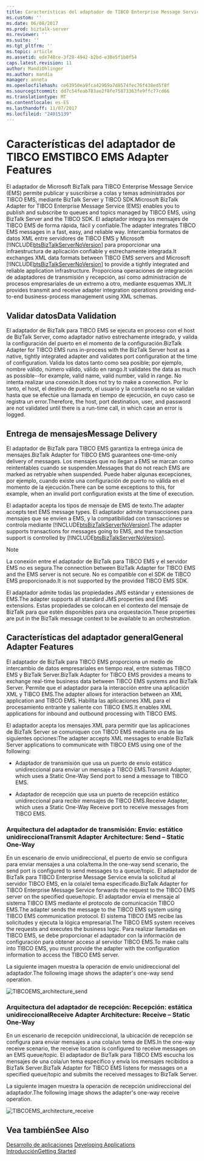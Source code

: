 ```yaml
---
title: Características del adaptador de TIBCO Enterprise Message Service | Documentos de Microsoft
ms.custom: ''
ms.date: 06/08/2017
ms.prod: biztalk-server
ms.reviewer: ''
ms.suite: ''
ms.tgt_pltfrm: ''
ms.topic: article
ms.assetid: ede748ce-3f28-4942-b2bd-e38e5f1b0f54
caps.latest.revision: 11
author: MandiOhlinger
ms.author: mandia
manager: anneta
ms.openlocfilehash: ce63950ea9fca42969a7d8574fec76f438ed5f8f
ms.sourcegitcommit: dd7c54feab783ae2f8fe75873363fe9ffc77cd66
ms.translationtype: MT
ms.contentlocale: es-ES
ms.lasthandoff: 11/07/2017
ms.locfileid: "24015139"
---
```

# <a name="tibco-ems-adapter-features"></a><span data-ttu-id="7adb7-102">Características del adaptador de TIBCO EMS</span><span class="sxs-lookup"><span data-stu-id="7adb7-102">TIBCO EMS Adapter Features</span></span>
<span data-ttu-id="7adb7-103">El adaptador de Microsoft BizTalk para TIBCO Enterprise Message Service (EMS) permite publicar y suscribirse a colas y temas administrados por TIBCO EMS, mediante BizTalk Server y TIBCO SDK.</span><span class="sxs-lookup"><span data-stu-id="7adb7-103">Microsoft BizTalk Adapter for TIBCO Enterprise Message Service (EMS) enables you to publish and subscribe to queues and topics managed by TIBCO EMS, using BizTalk Server and the TIBCO SDK.</span></span> <span data-ttu-id="7adb7-104">El adaptador integra los mensajes de TIBCO EMS de forma rápida, fácil y confiable.</span><span class="sxs-lookup"><span data-stu-id="7adb7-104">The adapter integrates TIBCO EMS messages in a fast, easy, and reliable way.</span></span> <span data-ttu-id="7adb7-105">Intercambia formatos de datos XML entre servidores de TIBCO EMS y Microsoft [!INCLUDE[btsBizTalkServerNoVersion](../includes/btsbiztalkservernoversion-md.md)] para proporcionar una infraestructura de aplicación confiable y estrechamente integrada.</span><span class="sxs-lookup"><span data-stu-id="7adb7-105">It exchanges XML data formats between TIBCO EMS servers and Microsoft [!INCLUDE[btsBizTalkServerNoVersion](../includes/btsbiztalkservernoversion-md.md)] to provide a tightly integrated and reliable application infrastructure.</span></span> <span data-ttu-id="7adb7-106">Proporciona operaciones de integración de adaptadores de transmisión y recepción, así como administración de procesos empresariales de un extremo a otro, mediante esquemas XML.</span><span class="sxs-lookup"><span data-stu-id="7adb7-106">It provides transmit and receive adapter integration operations providing end-to-end business-process management using XML schemas.</span></span>  
  
## <a name="data-validation"></a><span data-ttu-id="7adb7-107">Validar datos</span><span class="sxs-lookup"><span data-stu-id="7adb7-107">Data Validation</span></span>  
 <span data-ttu-id="7adb7-108">El adaptador de BizTalk para TIBCO EMS se ejecuta en proceso con el host de BizTalk Server, como adaptador nativo estrechamente integrado, y valida la configuración del puerto en el momento de la configuración.</span><span class="sxs-lookup"><span data-stu-id="7adb7-108">BizTalk Adapter for TIBCO EMS runs in-process with the BizTalk Server host as a native, tightly integrated adapter and validates port configuration at the time of configuration.</span></span> <span data-ttu-id="7adb7-109">Valida los datos tanto como sea posible; por ejemplo, nombre válido, número válido, válido en rango.</span><span class="sxs-lookup"><span data-stu-id="7adb7-109">It validates the data as much as possible--for example, valid name, valid number, valid in range.</span></span> <span data-ttu-id="7adb7-110">No intenta realizar una conexión.</span><span class="sxs-lookup"><span data-stu-id="7adb7-110">It does not try to make a connection.</span></span> <span data-ttu-id="7adb7-111">Por lo tanto, el host, el destino de puerto, el usuario y la contraseña no se validan hasta que se efectúe una llamada en tiempo de ejecución, en cuyo caso se registra un error.</span><span class="sxs-lookup"><span data-stu-id="7adb7-111">Therefore, the host, port destination, user, and password are not validated until there is a run-time call, in which case an error is logged.</span></span>  
  
## <a name="message-delivery"></a><span data-ttu-id="7adb7-112">Entrega de mensajes</span><span class="sxs-lookup"><span data-stu-id="7adb7-112">Message Delivery</span></span>  
 <span data-ttu-id="7adb7-113">El adaptador de BizTalk para TIBCO EMS garantiza la entrega única de mensajes.</span><span class="sxs-lookup"><span data-stu-id="7adb7-113">BizTalk Adapter for TIBCO EMS guarantees one-time-only delivery of messages.</span></span> <span data-ttu-id="7adb7-114">Los mensajes que no llegan a EMS se marcan como reintentables cuando se suspenden.</span><span class="sxs-lookup"><span data-stu-id="7adb7-114">Messages that do not reach EMS are marked as retryable when suspended.</span></span> <span data-ttu-id="7adb7-115">Puede haber algunas excepciones, por ejemplo, cuando existe una configuración de puerto no válida en el momento de la ejecución.</span><span class="sxs-lookup"><span data-stu-id="7adb7-115">There can be some exceptions to this, for example, when an invalid port configuration exists at the time of execution.</span></span>  
  
 <span data-ttu-id="7adb7-116">El adaptador acepta los tipos de mensaje de EMS de texto.</span><span class="sxs-lookup"><span data-stu-id="7adb7-116">The adapter accepts text EMS message types.</span></span>  <span data-ttu-id="7adb7-117">El adaptador admite transacciones para mensajes que se envíen a EMS, y la compatibilidad con transacciones se controla mediante [!INCLUDE[btsBizTalkServerNoVersion](../includes/btsbiztalkservernoversion-md.md)].</span><span class="sxs-lookup"><span data-stu-id="7adb7-117">The adapter supports transactions for messages going to EMS, and the transaction support is controlled by [!INCLUDE[btsBizTalkServerNoVersion](../includes/btsbiztalkservernoversion-md.md)].</span></span>  
  
> [!NOTE]
>  <span data-ttu-id="7adb7-118">La conexión entre el adaptador de BizTalk para TIBCO EMS y el servidor EMS no es segura.</span><span class="sxs-lookup"><span data-stu-id="7adb7-118">The connection between BizTalk Adapter for TIBCO EMS and the EMS server is not secure.</span></span> <span data-ttu-id="7adb7-119">No es compatible con el SDK de TIBCO EMS proporcionado.</span><span class="sxs-lookup"><span data-stu-id="7adb7-119">It is not supported by the provided TIBCO EMS SDK.</span></span>  
  
 <span data-ttu-id="7adb7-120">El adaptador admite todas las propiedades JMS estándar y extensiones de EMS.</span><span class="sxs-lookup"><span data-stu-id="7adb7-120">The adapter supports all standard JMS properties and EMS extensions.</span></span> <span data-ttu-id="7adb7-121">Estas propiedades se colocan en el contexto del mensaje de BizTalk para que estén disponibles para una orquestación.</span><span class="sxs-lookup"><span data-stu-id="7adb7-121">These properties are put in the BizTalk message context to be available to an orchestration.</span></span>  
  
## <a name="general-adapter-features"></a><span data-ttu-id="7adb7-122">Características del adaptador general</span><span class="sxs-lookup"><span data-stu-id="7adb7-122">General Adapter Features</span></span>  
 <span data-ttu-id="7adb7-123">El adaptador de BizTalk para TIBCO EMS proporciona un medio de intercambio de datos empresariales en tiempo real, entre sistemas TIBCO EMS y BizTalk Server.</span><span class="sxs-lookup"><span data-stu-id="7adb7-123">BizTalk Adapter for TIBCO EMS provides a means to exchange real-time business data between TIBCO EMS systems and BizTalk Server.</span></span> <span data-ttu-id="7adb7-124">Permite que el adaptador para la interacción entre una aplicación XML y TIBCO EMS.</span><span class="sxs-lookup"><span data-stu-id="7adb7-124">The adapter allows for interaction between an XML application and TIBCO EMS.</span></span> <span data-ttu-id="7adb7-125">Habilita las aplicaciones XML para el procesamiento entrante y saliente con TIBCO EMS.</span><span class="sxs-lookup"><span data-stu-id="7adb7-125">It enables XML applications for inbound and outbound processing with TIBCO EMS.</span></span>  
  
 <span data-ttu-id="7adb7-126">El adaptador acepta los mensajes XML para permitir que las aplicaciones de BizTalk Server se comuniquen con TIBCO EMS mediante una de las siguientes opciones:</span><span class="sxs-lookup"><span data-stu-id="7adb7-126">The adapter accepts XML messages to enable BizTalk Server applications to communicate with TIBCO EMS using one of the following:</span></span>  
  
-   <span data-ttu-id="7adb7-127">Adaptador de transmisión que usa un puerto de envío estático unidireccional para enviar un mensaje a TIBCO EMS.</span><span class="sxs-lookup"><span data-stu-id="7adb7-127">Transmit Adapter, which uses a Static One-Way Send port to send a message to TIBCO EMS.</span></span>  
  
-   <span data-ttu-id="7adb7-128">Adaptador de recepción que usa un puerto de recepción estático unidireccional para recibir mensajes de TIBCO EMS.</span><span class="sxs-lookup"><span data-stu-id="7adb7-128">Receive Adapter, which uses a Static One-Way Receive port to receive messages from TIBCO EMS.</span></span>  
  
### <a name="transmit-adapter-architecture-send--static-one-way"></a><span data-ttu-id="7adb7-129">Arquitectura del adaptador de transmisión: Envío: estático unidireccional</span><span class="sxs-lookup"><span data-stu-id="7adb7-129">Transmit Adapter Architecture: Send – Static One-Way</span></span>  
 <span data-ttu-id="7adb7-130">En un escenario de envío unidireccional, el puerto de envío se configura para enviar mensajes a una cola/tema.</span><span class="sxs-lookup"><span data-stu-id="7adb7-130">In the one-way send scenario, the send port is configured to send messages to a queue/topic.</span></span> <span data-ttu-id="7adb7-131">El adaptador de BizTalk para TIBCO Enterprise Message Service envía la solicitud al servidor TIBCO EMS, en la cola/el tema especificado.</span><span class="sxs-lookup"><span data-stu-id="7adb7-131">BizTalk Adapter for TIBCO Enterprise Message Service forwards the request to the TIBCO EMS server on the specified queue/topic.</span></span> <span data-ttu-id="7adb7-132">El adaptador envía el mensaje al sistema TIBCO EMS mediante el protocolo de comunicación TIBCO EMS.</span><span class="sxs-lookup"><span data-stu-id="7adb7-132">The adapter sends the message to the TIBCO EMS system using TIBCO EMS communication protocol.</span></span> <span data-ttu-id="7adb7-133">El sistema TIBCO EMS recibe las solicitudes y ejecuta la lógica empresarial.</span><span class="sxs-lookup"><span data-stu-id="7adb7-133">The TIBCO EMS system receives the requests and executes the business logic.</span></span> <span data-ttu-id="7adb7-134">Para realizar llamadas en TIBCO EMS, se debe proporcionar el adaptador con la información de configuración para obtener acceso al servidor TIBCO EMS.</span><span class="sxs-lookup"><span data-stu-id="7adb7-134">To make calls into TIBCO EMS, you must provide the adapter with the configuration information to access the TIBCO EMS server.</span></span>  
  
 <span data-ttu-id="7adb7-135">La siguiente imagen muestra la operación de envío unidireccional del adaptador.</span><span class="sxs-lookup"><span data-stu-id="7adb7-135">The following image shows the adapter's one-way send operation.</span></span>  
  
 ![](../core/media/tibcoems-architecture-send.gif "TIBCOEMS_architecture_send")  
  
### <a name="receive-adapter-architecture-receive--static-one-way"></a><span data-ttu-id="7adb7-136">Arquitectura del adaptador de recepción: Recepción: estática unidireccional</span><span class="sxs-lookup"><span data-stu-id="7adb7-136">Receive Adapter Architecture: Receive – Static One-Way</span></span>  
 <span data-ttu-id="7adb7-137">En un escenario de recepción unidireccional, la ubicación de recepción se configura para enviar mensajes a una cola/un tema de EMS.</span><span class="sxs-lookup"><span data-stu-id="7adb7-137">In the one-way receive scenario, the receive location is configured to receive messages on an EMS queue/topic.</span></span> <span data-ttu-id="7adb7-138">El adaptador de BizTalk para TIBCO EMS escucha los mensajes de una cola/un tema específico y envía los mensajes recibidos a BizTalk Server.</span><span class="sxs-lookup"><span data-stu-id="7adb7-138">BizTalk Adapter for TIBCO EMS listens for messages on a specified queue/topic and submits the received messages to BizTalk Server.</span></span>  
  
 <span data-ttu-id="7adb7-139">La siguiente imagen muestra la operación de recepción unidireccional del adaptador.</span><span class="sxs-lookup"><span data-stu-id="7adb7-139">The following image shows the adapter's one-way receive operation.</span></span>  
  
 ![](../core/media/tibcoems-architecture-receive.gif "TIBCOEMS_architecture_receive")  
  
## <a name="see-also"></a><span data-ttu-id="7adb7-140">Vea también</span><span class="sxs-lookup"><span data-stu-id="7adb7-140">See Also</span></span>  
 <span data-ttu-id="7adb7-141">[Desarrollo de aplicaciones](../core/developing-applications5.md) </span><span class="sxs-lookup"><span data-stu-id="7adb7-141">[Developing Applications](../core/developing-applications5.md) </span></span>  
 [<span data-ttu-id="7adb7-142">Introducción</span><span class="sxs-lookup"><span data-stu-id="7adb7-142">Getting Started</span></span>](../core/getting-started-with-biztalk-adapter-for-tibco-enterprise-message-service.md)